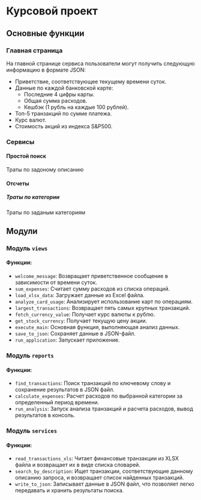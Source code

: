 # Курсовой проект

## Основные функции

### Главная страница
На главной странице сервиса пользователи могут получить следующую информацию в формате JSON:
- Приветствие, соответствующее текущему времени суток.
- Данные по каждой банковской карте:
  - Последние 4 цифры карты.
  - Общая сумма расходов.
  - Кешбэк (1 рубль на каждые 100 рублей).
- Топ-5 транзакций по сумме платежа.
- Курс валют.
- Стоимость акций из индекса S&P500.

### Сервисы
#### Простой поиск
Траты по задоному описанию

#### Отсчеты
##### Траты по категории
Траты по заданым категориям

## Модули

### Модуль `views`
#### Функции:
- `welcome_message`: Возвращает приветственное сообщение в зависимости от времени суток.
- `sum_expenses`: Считает сумму расходов из списка операций.
- `load_xlsx_data`: Загружает данные из Excel файла.
- `analyze_card_usage`: Анализирует использование карт по операциям.
- `largest_transactions`: Возвращает пять самых крупных транзакций.
- `fetch_currency_value`: Получает курс валюты к рублю.
- `get_stock_currency`: Получает текущую цену акции.
- `execute_main`: Основная функция, выполняющая анализ данных.
- `save_to_json`: Сохраняет данные в JSON-файл.
- `run_application`: Запускает приложение.

### Модуль `reports`
#### Функции:
- `find_transactions`: Поиск транзакций по ключевому слову и сохранение результатов в JSON файл.
- `calculate_expenses`: Расчет расходов по выбранной категории за определенный период времени.
- `run_analysis`: Запуск анализа транзакций и расчета расходов, вывод результатов в консоль.

### Модуль `services`
#### Функции:
- `read_transactions_xls`: Читает финансовые транзакции из XLSX файла и возвращает их в виде списка словарей.
- `search_by_description`: Ищет транзакции, соответствующие данному описанию запроса, и возвращает список найденных транзакций.
- `write_to_json`: Записывает данные в JSON файл, что позволяет легко передавать и хранить результаты поиска.


